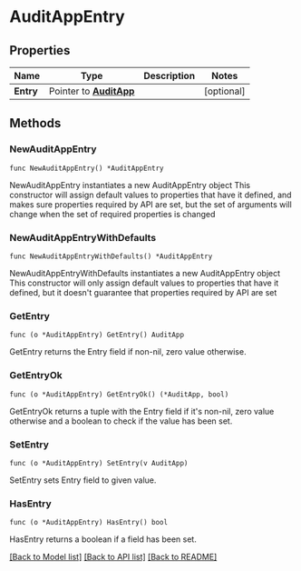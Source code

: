 # AuditAppEntry

## Properties

Name | Type | Description | Notes
------------ | ------------- | ------------- | -------------
**Entry** | Pointer to [**AuditApp**](AuditApp.md) |  | [optional] 

## Methods

### NewAuditAppEntry

`func NewAuditAppEntry() *AuditAppEntry`

NewAuditAppEntry instantiates a new AuditAppEntry object
This constructor will assign default values to properties that have it defined,
and makes sure properties required by API are set, but the set of arguments
will change when the set of required properties is changed

### NewAuditAppEntryWithDefaults

`func NewAuditAppEntryWithDefaults() *AuditAppEntry`

NewAuditAppEntryWithDefaults instantiates a new AuditAppEntry object
This constructor will only assign default values to properties that have it defined,
but it doesn't guarantee that properties required by API are set

### GetEntry

`func (o *AuditAppEntry) GetEntry() AuditApp`

GetEntry returns the Entry field if non-nil, zero value otherwise.

### GetEntryOk

`func (o *AuditAppEntry) GetEntryOk() (*AuditApp, bool)`

GetEntryOk returns a tuple with the Entry field if it's non-nil, zero value otherwise
and a boolean to check if the value has been set.

### SetEntry

`func (o *AuditAppEntry) SetEntry(v AuditApp)`

SetEntry sets Entry field to given value.

### HasEntry

`func (o *AuditAppEntry) HasEntry() bool`

HasEntry returns a boolean if a field has been set.


[[Back to Model list]](../README.md#documentation-for-models) [[Back to API list]](../README.md#documentation-for-api-endpoints) [[Back to README]](../README.md)


